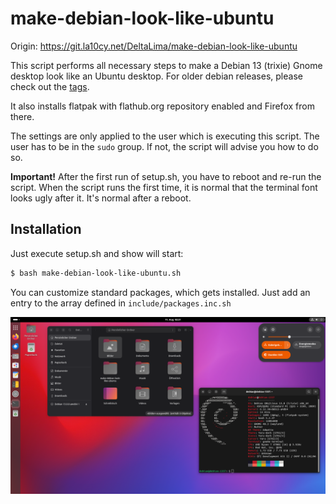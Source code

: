 # make-debian-look-like-ubuntu

Origin: https://git.la10cy.net/DeltaLima/make-debian-look-like-ubuntu

This script performs all necessary steps to make a Debian 13 (trixie) Gnome desktop look like an Ubuntu desktop.
For older debian releases, please check out the [tags](https://git.la10cy.net/DeltaLima/make-debian-look-like-ubuntu/tags).

It also installs flatpak with flathub.org repository enabled and Firefox from there.

The settings are only applied to the user which is executing this script. The user has to be in the `sudo` group. If not, the script will advise you how to do so.

**Important!** After the first run of setup.sh, you have to reboot and re-run the script. 
When the script runs the first time, it is normal that the terminal font looks ugly after it. It's normal after a reboot.

## Installation

Just execute setup.sh and show will start:

```bash
$ bash make-debian-look-like-ubuntu.sh
```

You can customize standard packages, which gets installed. Just add an entry to the array defined in `include/packages.inc.sh`

![Ubuntuish Debian 13 Gnome Desktop](screenshot/screenshot1.png "Ubuntuish Debian 13 Gnome Desktop")
